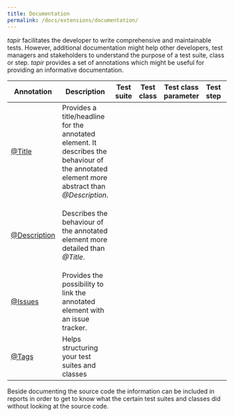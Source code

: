 ```yaml
---
title: Documentation
permalink: /docs/extensions/documentation/
---
```


<i>tapir</i> facilitates the developer to write comprehensive and maintainable
tests. However, additional documentation might help other developers,
test managers and stakeholders to understand the purpose of a test
suite, class or step. <i>tapir</i> provides a set of annotations which might be
useful for providing an informative documentation.

<table style="width:100%;">
<colgroup>
<col style="width: 14%" />
<col style="width: 26%" />
<col style="width: 12%" />
<col style="width: 12%" />
<col style="width: 12%" />
<col style="width: 12%" />
<col style="width: 12%" />
</colgroup>
<thead>
<tr class="header">
<th>Annotation</th>
<th>Description</th>
<th style="text-align: center;">Test suite</th>
<th style="text-align: center;">Test class</th>
<th style="text-align: center;">Test class parameter</th>
<th style="text-align: center;">Test step</th>
<th style="text-align: center;">Test step parameter</th>
</tr>
</thead>
<tbody>
<tr class="odd">
<td><a href="https://psbm-mvnrepo-p.intranet.kiel.bmiag.de/tapir/latest/apidocs/de/bmiag/tapir/execution/annotations/documentation/Title.html">@Title</a></td>
<td>Provides a title/headline for the annotated element. It describes the behaviour of the annotated element more abstract than <em>@Description</em>.</td>
<td style="text-align: center;"><div class="fa fa-check"/></td>
<td style="text-align: center;"><div class="fa fa-check"/></td>
<td style="text-align: center;"><div class="fa fa-check"/></td>
<td style="text-align: center;"><div class="fa fa-check"/></td>
<td style="text-align: center;"><div class="fa fa-check"/></td>
</tr>
<tr class="even">
<td><a href="https://psbm-mvnrepo-p.intranet.kiel.bmiag.de/tapir/latest/apidocs/de/bmiag/tapir/execution/annotations/documentation/Description.html">@Description</a></td>
<td><p>Describes the behaviour of the annotated element more detailed than <em>@Title</em>.</p></td>
<td style="text-align: center;"><div class="fa fa-check"/></td>
<td style="text-align: center;"><div class="fa fa-check"/></td>
<td style="text-align: center;"><div class="fa fa-check"/></td>
<td style="text-align: center;"><div class="fa fa-check"/></td>
<td style="text-align: center;"><div class="fa fa-check"/></td>
</tr>
<tr class="odd">
<td><a href="https://psbm-mvnrepo-p.intranet.kiel.bmiag.de/tapir/latest/apidocs/de/bmiag/tapir/execution/annotations/documentation/Issues.html">@Issues</a></td>
<td>Provides the possibility to link the annotated element with an issue tracker.</td>
<td style="text-align: center;"><div class="fa fa-check"/></td>
<td style="text-align: center;"><div class="fa fa-check"/></td>
<td style="text-align: center;"><div class="fa fa-times"/></td>
<td style="text-align: center;"><div class="fa fa-times"/></td>
<td style="text-align: center;"><div class="fa fa-times"/></td>
</tr>
<tr class="even">
<td><a href="https://psbm-mvnrepo-p.intranet.kiel.bmiag.de/tapir/latest/apidocs/de/bmiag/tapir/execution/annotations/documentation/Tags.html">@Tags</a></td>
<td>Helps structuring your test suites and classes</td>
<td style="text-align: center;"><div class="fa fa-check"/></td>
<td style="text-align: center;"><div class="fa fa-check"/></td>
<td style="text-align: center;"><div class="fa fa-times"/></td>
<td style="text-align: center;"><div class="fa fa-times"/></td>
<td style="text-align: center;"><div class="fa fa-times"/></td>
</tr>
</tbody>
</table>

Beside documenting the source code the information can be included in
reports in order to get to know what the certain test suites and classes
did without looking at the source code.
